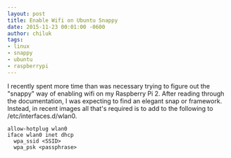 ```yaml
---
layout: post
title: Enable Wifi on Ubuntu Snappy
date: 2015-11-23 00:01:00 -0600
author: chiluk
tags:
- linux
- snappy
- ubuntu
- raspberrypi
---
```


I recently spent more time than was necessary trying to figure out the "snappy" way of enabling wifi on my Raspberry Pi 2.  After reading through the documentation, I was expecting to find an elegant snap or framework.  Instead, in recent images all that's required is to add to the following to /etc/interfaces.d/wlan0.

	allow-hotplug wlan0
	iface wlan0 inet dhcp
	  wpa_ssid <SSID>
	  wpa_psk <passphrase>

